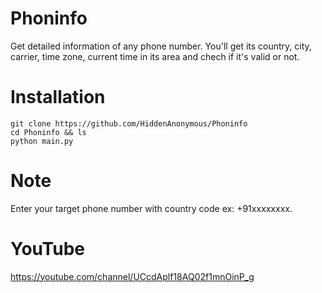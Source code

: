 # Phoninfo
Get detailed information of any phone number.
You'll get its country, city, carrier, time zone,
current time in its area and chech if it's valid or not.

# Installation

```
git clone https://github.com/HiddenAnonymous/Phoninfo
cd Phoninfo && ls
python main.py
```
# Note

Enter your target phone number with country code ex:
+91xxxxxxxx.

# YouTube

https://youtube.com/channel/UCcdAplf18AQ02f1mnOinP_g
